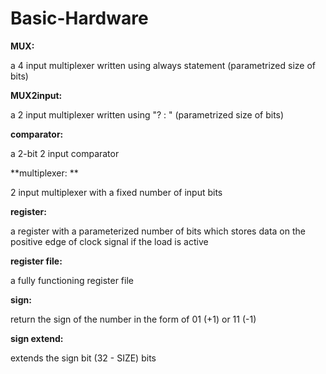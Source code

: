 # Basic-Hardware
**MUX:**

  a 4 input multiplexer written using always statement (parametrized size of bits)
  
**MUX2input:**

  a 2 input multiplexer written using "? : " (parametrized size of bits)
  
**comparator:**

  a 2-bit 2 input comparator 
  
  
**multiplexer: **

  2 input multiplexer with a fixed number of input bits
  
**register:**

a register with a parameterized number of bits which stores data on the positive edge of clock signal if the load is active


**register file:** 

a fully functioning register file
  
**sign:**

return the sign of the number in the form of 01 (+1) or 11 (-1)

**sign extend:**

extends the sign bit (32 - SIZE) bits
